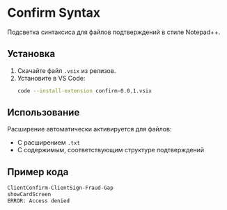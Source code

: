 # Confirm Syntax

Подсветка синтаксиса для файлов подтверждений в стиле Notepad++.

## Установка

1. Скачайте файл `.vsix` из релизов.
2. Установите в VS Code:
   ```bash
   code --install-extension confirm-0.0.1.vsix
   ```

## Использование
Расширение автоматически активируется для файлов:
- С расширением `.txt`
- С содержимым, соответствующим структуре подтверждений

## Пример кода
```txt
ClientConfirm-ClientSign-Fraud-Gap
showCardScreen
ERROR: Access denied
```
